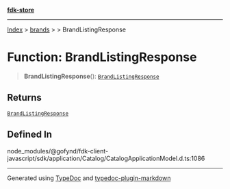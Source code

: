 [**fdk-store**](../../../README.md)
***

[Index](../../../API.md) > [brands](../../README.md) > [<internal>](../README.md) > BrandListingResponse

# Function: BrandListingResponse

> **BrandListingResponse**(): [`BrandListingResponse`](../type-aliases/type-alias.BrandListingResponse.md)

## Returns

[`BrandListingResponse`](../type-aliases/type-alias.BrandListingResponse.md)

## Defined In

node\_modules/@gofynd/fdk-client-javascript/sdk/application/Catalog/CatalogApplicationModel.d.ts:1086

***
Generated using [TypeDoc](https://typedoc.org/) and [typedoc-plugin-markdown](https://www.npmjs.com/package/typedoc-plugin-markdown)
